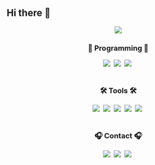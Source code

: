 ## Hi there 👋

<!--
**checkjunghyeon/checkjunghyeon** is a ✨ _special_ ✨ repository because its `README.md` (this file) appears on your GitHub profile.

Here are some ideas to get you started:

- 🔭 I’m currently working on ...
- 🌱 I’m currently learning ...
- 👯 I’m looking to collaborate on ...
- 🤔 I’m looking for help with ...
- 💬 Ask me about ...
- 📫 How to reach me: ...
- 😄 Pronouns: ...
- ⚡ Fun fact: ...
-->

<div align="center">
  <img src="https://capsule-render.vercel.app/api?type=wave&color=auto&height=300&section=header&text=capsule%20render&fontSize=90" />
</div>

<h3 align="center">🌟 Programming 🌟</h3>
<div align="center">
  <img src="https://img.shields.io/badge/python-3670A0?style=for-the-badge&logo=python&logoColor=ffdd54" />&nbsp
  <img src="https://img.shields.io/badge/c-%2300599C.svg?style=for-the-badge&logo=c&logoColor=white" />&nbsp
  <img src="https://img.shields.io/badge/java-%23ED8B00.svg?style=for-the-badge&logo=openjdk&logoColor=white" />&nbsp
</div>

<br>

<h3 align="center">🛠 Tools 🛠</h3>
<div align="center">
    <img src="https://img.shields.io/badge/Linux-FCC624?style=for-the-badge&logo=linux&logoColor=black" />&nbsp
  <img src="https://img.shields.io/badge/Ubuntu-E95420?style=for-the-badge&logo=ubuntu&logoColor=white" />&nbsp
  <img src="https://img.shields.io/badge/PyTorch-%23EE4C2C.svg?style=for-the-badge&logo=PyTorch&logoColor=white" />&nbsp
    <img src="https://img.shields.io/badge/TensorFlow-%23FF6F00.svg?style=for-the-badge&logo=TensorFlow&logoColor=white" />&nbsp
  <img src="https://img.shields.io/badge/ros-%230A0FF9.svg?style=for-the-badge&logo=ros&logoColor=white" />&nbsp
</div>
<br>

<h3 align="center">🎧 Contact 🎧</h3>
<div align="center">
  <img src="https://img.shields.io/badge/Gmail-D14836?style=for-the-badge&logo=gmail&logoColor=white" />&nbsp
  <img src="https://img.shields.io/badge/Instagram-%23E4405F.svg?style=for-the-badge&logo=Instagram&logoColor=white" />&nbsp
  <img src="https://img.shields.io/badge/linkedin-%230077B5.svg?style=for-the-badge&logo=linkedin&logoColor=white" />&nbsp
</div>

<br>

